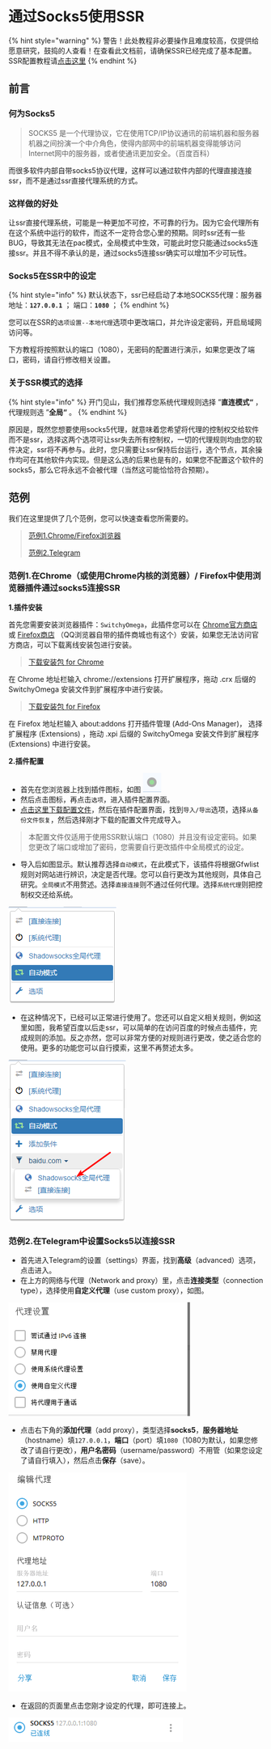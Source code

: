 # 通过Socks5使用SSR

{% hint style="warning" %}
警告！此处教程非必要操作且难度较高，仅提供给愿意研究，鼓捣的人查看！在查看此文档前，请确保SSR已经完成了基本配置。SSR配置教程请[点击这里](../ji-chu/windows/ssr.md)
{% endhint %}

## 前言

### 何为Socks5

> SOCKS5 是一个代理协议，它在使用TCP/IP协议通讯的前端机器和服务器机器之间扮演一个中介角色，使得内部网中的前端机器变得能够访问Internet网中的服务器，或者使通讯更加安全。（百度百科）

而很多软件内部自带socks5协议代理，这样可以通过软件内部的代理直接连接ssr，而不是通过ssr直接代理系统的方式。

### 这样做的好处

让ssr直接代理系统，可能是一种更加不可控，不可靠的行为。因为它会代理所有在这个系统中运行的软件，而这不一定符合您心里的预期。同时ssr还有一些BUG，导致其无法在pac模式，全局模式中生效，可能此时您只能通过socks5连接ssr。并且不得不承认的是，通过socks5连接ssr确实可以增加不少可玩性。

### Socks5在SSR中的设定

{% hint style="info" %}
默认状态下，ssr已经启动了本地SOCKS5代理：服务器地址：**`127.0.0.1`** ； 端口：**`1080`** ；
{% endhint %}

您可以在SSR的`选项设置--本地代理`选项中更改端口，并允许设定密码，开启局域网访问等。

下方教程将按照默认的端口（1080），无密码的配置进行演示，如果您更改了端口，密码，请自行修改相关设置。

### 关于SSR模式的选择

{% hint style="info" %}
开门见山，我们推荐您系统代理规则选择 ”**直连模式“** ，代理规则选 ”**全局“** 。
{% endhint %}

原因是，既然您想要使用socks5代理，就意味着您希望将代理的控制权交给软件而不是ssr，选择这两个选项可让ssr失去所有控制权，一切的代理规则均由您的软件决定，ssr将不再参与。此时，您只需要让ssr保持后台运行，选个节点，其余操作均可在其他软件内实现。但是这么选的后果也是有的，如果您不配置这个软件的socks5，那么它将永远不会被代理（当然这可能恰恰符合预期）。

## 范例

我们在这里提供了几个范例，您可以快速查看您所需要的。

> [范例1.Chrome/Firefox浏览器](/win-socks5?id=范例1在chrome（或使用chrome内核的浏览器）-firefox中使用浏览器插件通过socks5连接ssr)
>
> [范例2.Telegram](/win-socks5?id=范例2在telegram中设置socks5以连接ssr)

### 范例1.在Chrome（或使用Chrome内核的浏览器）/ Firefox中使用浏览器插件通过socks5连接SSR

**1.插件安装**

首先您需要安装浏览器插件：`SwitchyOmega`，此插件您可以在 [Chrome官方商店](https://chrome.google.com/webstore/detail/padekgcemlokbadohgkifijomclgjgif) 或 [Firefox商店](https://addons.mozilla.org/en-US/firefox/addon/switchyomega/) （QQ浏览器自带的插件商城也有这个）安装，如果您无法访问官方商店，可以下载离线安装包进行安装。

> [下载安装包 for Chrome](https://github.com/FelisCatus/SwitchyOmega/releases/download/v2.5.20/SwitchyOmega_Chromium.crx)

在 Chrome 地址栏输入 chrome://extensions 打开扩展程序，拖动 .crx 后缀的 SwitchyOmega 安装文件到扩展程序中进行安装。

> [下载安装包 for Firefox](https://github.com/FelisCatus/SwitchyOmega/releases/download/v2.5.20/proxy_switchyomega-2.5.20-an+fx.xpi)

在 Firefox 地址栏输入 about:addons 打开插件管理 \(Add-Ons Manager\)， 选择扩展程序 \(Extensions\) ，拖动 .xpi 后缀的 SwitchyOmega 安装文件到扩展程序 \(Extensions\) 中进行安装。

**2.插件配置**

* 首先在您浏览器上找到插件图标，如图 ![cj1](../.gitbook/assets/cj1.png)
* 然后点击图标，再点击`选项`，进入插件配置界面。
* [点击这里下载配置文件](https://www.tzct.xyz/OmegaOptions.bak)，然后在插件配置界面，找到`导入/导出`选项，选择`从备份文件恢复`，然后选择刚才下载的配置文件完成导入。

> 本配置文件仅适用于使用SSR默认端口（1080）并且没有设定密码。如果您更改了端口或增加了密码，您需要自行更改插件中全局模式的设定。

* 导入后如图显示。默认推荐选择`自动模式`，在此模式下，该插件将根据Gfwlist规则对网站进行辨识，决定是否代理。您可以自行更改为其他规则，具体自己研究。`全局模式`不用赘述。选择`直接连接`则不通过任何代理。选择`系统代理`则把控制权交还给系统。

![](../.gitbook/assets/cj2.png)

* 在这种情况下，已经可以正常进行使用了。您还可以自定义相关规则，例如这里如图，我希望百度以后走ssr，可以简单的在访问百度的时候点击插件，完成规则的添加。反之亦然，您可以非常方便的对规则进行更改，使之适合您的使用。更多的功能您可以自行摸索，这里不再赘述太多。

![](../.gitbook/assets/cj3.png)

### 范例2.在Telegram中设置Socks5以连接SSR

* 首先进入Telegram的设置（settings）界面，找到**高级**（advanced）选项，点击进入。
* 在上方的网络与代理（Network and proxy）里，点击**连接类型**（connection type），选择使用**自定义代理**（use custom proxy），如图。

![](../.gitbook/assets/tgp1.png)

* 点击右下角的**添加代理**（add proxy），类型选择**socks5**，**服务器地址**（hostname）填`127.0.0.1`，**端口**（port）填`1080`（1080为默认，如果您修改了请自行更改），**用户名密码**（username/password）不用管（如果您设定了请自行填入），然后点击**保存**（save）。

![](../.gitbook/assets/tgp3.png)

* 在返回的页面里点击您刚才设定的代理，即可连接上。

![](../.gitbook/assets/tgp2.png)


